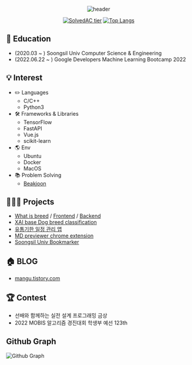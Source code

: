 <div align="center">

![header](https://capsule-render.vercel.app/api?type=waving&color=gradient&height=300&section=header&text=mingyu👨🏻‍💻&fontSize=90&animation=fadeIn)

[![SolvedAC tier](http://mazassumnida.wtf/api/v2/generate_badge?boj=msphere)](https://solved.ac/msphere)
[![Top Langs](https://github-readme-stats.vercel.app/api/top-langs/?username=manguuu&layout=compact&hide=Visual%20Basic)](https://github.com/anuraghazra/github-readme-stats)
</div>

## 🏫 Education
 - (2020.03 ~ ) Soongsil Univ Computer Science & Engineering
 - (2022.06.22 ~ ) Google Developers Machine Learning Bootcamp 2022 

## 💡 Interest
 - ✏️ Languages
   - C/C++ 
   - Python3
 - 🛠 Frameworks & Libraries
    - TensorFlow
    - FastAPI
    - Vue.js
    - scikit-learn
 - 🌎 Env
    - Ubuntu
    - Docker
    - MacOS
 - 📚 Problem Solving
   - [Beakjoon](https://www.acmicpc.net/user/msphere)
 
## 👨🏻‍💻 Projects
 - [What is breed](https://whatisbreed.com/) / [Frontend](https://github.com/manguuu/whatisbreed-frontend) / [Backend](https://github.com/manguuu/whatisbreed-backend)
 - [XAI base Dog breed classification](https://github.com/Classufy/xai-dog-breed-classification)
 - [유통기한 일정 관리 앱](https://github.com/manguuu/Refrigirator-App)
 - [MD previewer chrome extension](https://github.com/manguuu/browser-markdown-previewer-plugin)
 - [Soongsil Univ Bookmarker](https://github.com/manguuu/ssu-chrome-extension)
 
## 🏠 BLOG
 - [mangu.tistory.com](https://mangu.tistory.com/)

## 🏆 Contest
 - 선배와 함께하는 실전 설계 프로그래밍 금상
 - 2022 MOBIS 알고리즘 경진대회 학생부 예선 123th

## Github Graph
![Github Graph](https://activity-graph.herokuapp.com/graph?username=manguuu&area=false&theme=xcode&hide_border=true)
